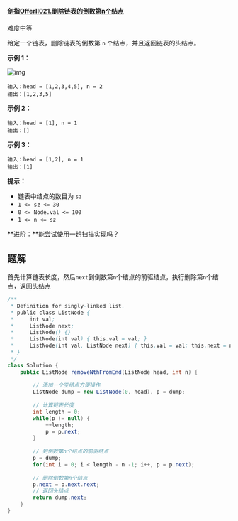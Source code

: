 #### [剑指OfferII021.删除链表的倒数第n个结点](https://leetcode-cn.com/problems/SLwz0R/)

难度中等

给定一个链表，删除链表的倒数第 `n` 个结点，并且返回链表的头结点。

 

**示例 1：**

![img](https://assets.leetcode.com/uploads/2020/10/03/remove_ex1.jpg)

```
输入：head = [1,2,3,4,5], n = 2
输出：[1,2,3,5]
```

**示例 2：**

```
输入：head = [1], n = 1
输出：[]
```

**示例 3：**

```
输入：head = [1,2], n = 1
输出：[1]
```

 

**提示：**

- 链表中结点的数目为 `sz`
- `1 <= sz <= 30`
- `0 <= Node.val <= 100`
- `1 <= n <= sz`

 

**进阶：**能尝试使用一趟扫描实现吗？

##  题解

首先计算链表长度，然后`next`到倒数第`n`个结点的前驱结点，执行删除第`n`个结点，返回头结点

```java
/**
 * Definition for singly-linked list.
 * public class ListNode {
 *     int val;
 *     ListNode next;
 *     ListNode() {}
 *     ListNode(int val) { this.val = val; }
 *     ListNode(int val, ListNode next) { this.val = val; this.next = next; }
 * }
 */
class Solution {
    public ListNode removeNthFromEnd(ListNode head, int n) {
        
        // 添加一个空结点方便操作
        ListNode dump = new ListNode(0, head), p = dump;
        
        // 计算链表长度
        int length = 0;
        while(p != null) {
            ++length;
            p = p.next;
        }
        
        // 到倒数第n个结点的前驱结点
        p = dump;
        for(int i = 0; i < length - n -1; i++, p = p.next);
        
        // 删除倒数第n个结点
        p.next = p.next.next;
        // 返回头结点
        return dump.next;
    }
}
```

